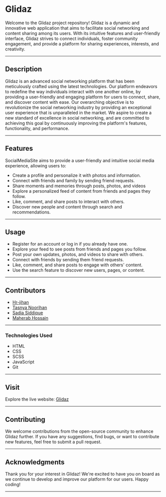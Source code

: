 # Glidaz

Welcome to the Glidaz project repository! 
Glidaz is a dynamic and innovative web application that aims to facilitate social networking and content sharing among its users. 
With its intuitive features and user-friendly interface, Glidaz strives to connect individuals, foster community engagement, 
and provide a platform for sharing experiences, interests, and creativity.

<hr/>

## Description

Glidaz is an advanced social networking platform that has been meticulously crafted using the latest technologies. 
Our platform endeavors to redefine the way individuals interact with one another online, by providing a user-friendly
and engaging platform for users to connect, share, and discover content with ease. Our overarching objective is to 
revolutionize the social networking industry by providing an exceptional user experience that is unparalleled in the market. 
We aspire to create a new standard of excellence in social networking, and are committed to achieving this goal by continuously 
improving the platform's features, functionality, and performance.

<hr/>

## Features

SocialMediaSite aims to provide a user-friendly and intuitive social media experience, allowing users to:

- Create a profile and personalize it with photos and information.
- Connect with friends and family by sending friend requests.
- Share moments and memories through posts, photos, and videos
- Explore a personalized feed of content from friends and pages they follow.
- Like, comment, and share posts to interact with others.
- Discover new people and content through search and recommendations.

<hr/>

## Usage

- Register for an account or log in if you already have one.
- Explore your feed to see posts from friends and pages you follow.
- Post your own updates, photos, and videos to share with others.
- Connect with friends by sending them friend requests.
- Like, comment, and share posts to engage with others' content.
- Use the search feature to discover new users, pages, or content.

<hr/>

## Contributors

- [Hr-jihan]([https://github.com/contributor1](https://github.com/Hr-jihan))
- [Tasnya Noorihan]([https://github.com/contributor2](https://github.com/noorihan))
- [Sadia Siddique]([https://github.com/contributor3](https://github.com/siddiquesadia))
- [Maherab Hossain]([https://github.com/yourusername](https://github.com/Maherab-Hossain))

<hr/>

### Technologies Used

- HTML
- CSS
- SCSS
- JavaScript
- Git

<hr/>

## Visit

Explore the live website: [Glidaz](https://maherab-hossain.github.io/glidaz/)

<hr/>

## Contributing

We welcome contributions from the open-source community to enhance Glidaz further. 
If you have any suggestions, find bugs, or want to contribute new features, feel free to submit a pull request.

<hr/>

## Acknowledgments

Thank you for your interest in Glidaz! We're excited to have you on board as we continue to develop and improve our platform for our users. Happy coding!

<hr/>
